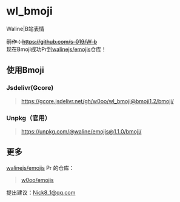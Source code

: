 # wl_bmoji
Waline|B站表情

~~前作：https://github.com/s-019/W-b~~    
现在Bmoji成功Pr到[walinejs/emojis](https://github.com/walinejs/emojis)仓库！

## 使用Bmoji
### Jsdelivr(Gcore)
> https://gcore.jsdelivr.net/gh/w0oo/wl_bmoji@bmoji1.2/bmoji/

### Unpkg（官用）
> https://unpkg.com/@waline/emojis@1.1.0/bmoji/

## 更多
[walinejs/emojis](https://github.com/walinejs/emojis) Pr 的仓库：    
> [w0oo/emojis](https://github.com/w0oo/emojis)

提出建议：Nick8_1@qq.com
